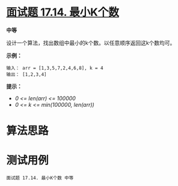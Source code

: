 # [面试题 17.14. 最小K个数][cnTitle]

**中等**

设计一个算法，找出数组中最小的k个数。以任意顺序返回这k个数均可。

**示例：** 

```
输入： arr = [1,3,5,7,2,4,6,8], k = 4
输出： [1,2,3,4]

```

**提示：** 

-  *0 <= len(arr) <= 100000*  
-  *0 <= k <= min(100000, len(arr))* 




# 算法思路

# 测试用例
```
面试题 17.14. 最小K个数 中等
```

[cnTitle]: https://leetcode-cn.com/problems/smallest-k-lcci/
